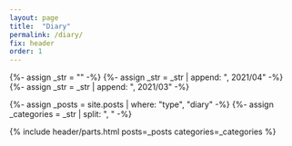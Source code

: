 ```yaml
---
layout: page
title:  "Diary"
permalink: /diary/
fix: header
order: 1
---
```


{%- assign _str = "" -%}
{%- assign _str = _str | append: ", 2021/04" -%}
{%- assign _str = _str | append: ", 2021/03" -%}

{%- assign _posts = site.posts | where: "type", "diary" -%}
{%- assign _categories = _str | split: ", " -%}

{% include header/parts.html posts=_posts categories=_categories %}